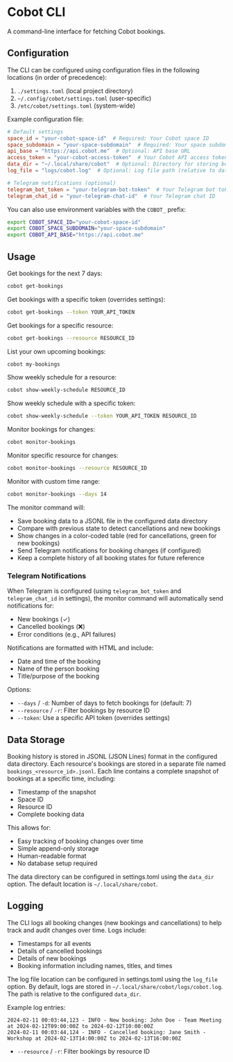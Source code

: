 # Cobot CLI

A command-line interface for fetching Cobot bookings.

## Configuration

The CLI can be configured using configuration files in the following locations (in order of precedence):

1. `./settings.toml` (local project directory)
2. `~/.config/cobot/settings.toml` (user-specific)
3. `/etc/cobot/settings.toml` (system-wide)

Example configuration file:

```toml
# Default settings
space_id = "your-cobot-space-id"  # Required: Your Cobot space ID
space_subdomain = "your-space-subdomain"  # Required: Your space subdomain (e.g., 'co-up' for co-up.cobot.me)
api_base = "https://api.cobot.me"  # Optional: API base URL
access_token = "your-cobot-access-token"  # Your Cobot API access token
data_dir = "~/.local/share/cobot"  # Optional: Directory for storing booking history
log_file = "logs/cobot.log"  # Optional: Log file path (relative to data_dir)

# Telegram notifications (optional)
telegram_bot_token = "your-telegram-bot-token"  # Your Telegram bot token
telegram_chat_id = "your-telegram-chat-id"  # Your Telegram chat ID
```

You can also use environment variables with the `COBOT_` prefix:

```bash
export COBOT_SPACE_ID="your-cobot-space-id"
export COBOT_SPACE_SUBDOMAIN="your-space-subdomain"
export COBOT_API_BASE="https://api.cobot.me"
```

## Usage

Get bookings for the next 7 days:
```bash
cobot get-bookings
```

Get bookings with a specific token (overrides settings):
```bash
cobot get-bookings --token YOUR_API_TOKEN
```

Get bookings for a specific resource:
```bash
cobot get-bookings --resource RESOURCE_ID
```

List your own upcoming bookings:
```bash
cobot my-bookings
```

Show weekly schedule for a resource:
```bash
cobot show-weekly-schedule RESOURCE_ID
```

Show weekly schedule with a specific token:
```bash
cobot show-weekly-schedule --token YOUR_API_TOKEN RESOURCE_ID
```
Monitor bookings for changes:
```bash
cobot monitor-bookings
```

Monitor specific resource for changes:
```bash
cobot monitor-bookings --resource RESOURCE_ID
```

Monitor with custom time range:
```bash
cobot monitor-bookings --days 14
```

The monitor command will:
- Save booking data to a JSONL file in the configured data directory
- Compare with previous state to detect cancellations and new bookings
- Show changes in a color-coded table (red for cancellations, green for new bookings)
- Send Telegram notifications for booking changes (if configured)
- Keep a complete history of all booking states for future reference

### Telegram Notifications

When Telegram is configured (using `telegram_bot_token` and `telegram_chat_id` in settings), the monitor command will automatically send notifications for:
- New bookings (✓)
- Cancelled bookings (❌)
- Error conditions (e.g., API failures)

Notifications are formatted with HTML and include:
- Date and time of the booking
- Name of the person booking
- Title/purpose of the booking

Options:
- `--days` / `-d`: Number of days to fetch bookings for (default: 7)
- `--resource` / `-r`: Filter bookings by resource ID
- `--token`: Use a specific API token (overrides settings)

## Data Storage

Booking history is stored in JSONL (JSON Lines) format in the configured data directory. Each resource's bookings are stored in a separate file named `bookings_<resource_id>.jsonl`. Each line contains a complete snapshot of bookings at a specific time, including:

- Timestamp of the snapshot
- Space ID
- Resource ID
- Complete booking data

This allows for:
- Easy tracking of booking changes over time
- Simple append-only storage
- Human-readable format
- No database setup required

The data directory can be configured in settings.toml using the `data_dir` option. The default location is `~/.local/share/cobot`.

## Logging

The CLI logs all booking changes (new bookings and cancellations) to help track and audit changes over time. Logs include:
- Timestamps for all events
- Details of cancelled bookings
- Details of new bookings
- Booking information including names, titles, and times

The log file location can be configured in settings.toml using the `log_file` option. By default, logs are stored in `~/.local/share/cobot/logs/cobot.log`. The path is relative to the configured `data_dir`.

Example log entries:
```
2024-02-11 00:03:44,123 - INFO - New booking: John Doe - Team Meeting at 2024-02-12T09:00:00Z to 2024-02-12T10:00:00Z
2024-02-11 00:03:44,124 - INFO - Cancelled booking: Jane Smith - Workshop at 2024-02-13T14:00:00Z to 2024-02-13T16:00:00Z
```

- `--resource` / `-r`: Filter bookings by resource ID
